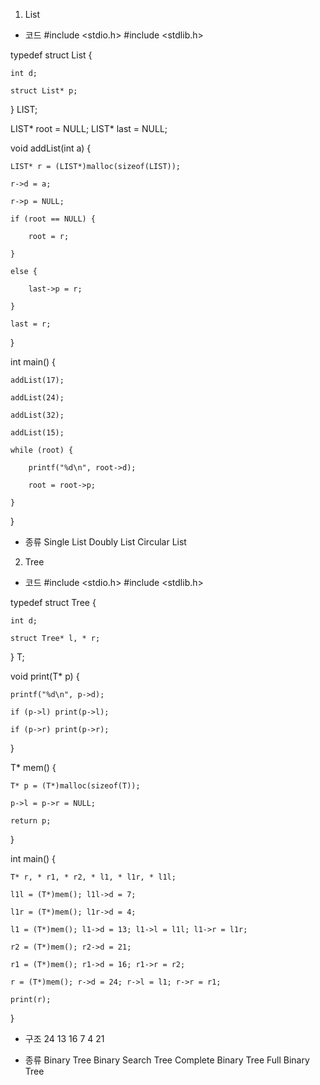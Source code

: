 1. List
 - 코드
#include <stdio.h>
#include <stdlib.h>

typedef struct List {

	int d;
	
	struct List* p;
	
} LIST;

LIST* root = NULL;
LIST* last = NULL;

void addList(int a) {

	LIST* r = (LIST*)malloc(sizeof(LIST));
	
	r->d = a;
	
	r->p = NULL;

	if (root == NULL) {
	
		root = r;
		
	}
	
	else {
	
		last->p = r;
		
	}
	
	last = r;
	
}

int main() {

	addList(17);
	
	addList(24);
	
	addList(32);
	
	addList(15);

	while (root) {
	
		printf("%d\n", root->d);
		
		root = root->p;
		
	}
	
}

 - 종류
  Single List
  Doubly List
  Circular List

2. Tree
 - 코드
#include <stdio.h>
#include <stdlib.h>

typedef struct Tree {

	int d;
	
	struct Tree* l, * r;
	
} T;

void print(T* p) {

	printf("%d\n", p->d);
	
	if (p->l) print(p->l);
	
	if (p->r) print(p->r);
	
}

T* mem() {

	T* p = (T*)malloc(sizeof(T));
	
	p->l = p->r = NULL;
	
	return p;
	
}

int main() {

	T* r, * r1, * r2, * l1, * l1r, * l1l;
	
	l1l = (T*)mem(); l1l->d = 7;
	
	l1r = (T*)mem(); l1r->d = 4;
	
	l1 = (T*)mem(); l1->d = 13; l1->l = l1l; l1->r = l1r;
	
	r2 = (T*)mem(); r2->d = 21;
	
	r1 = (T*)mem(); r1->d = 16; r1->r = r2;
	
	r = (T*)mem(); r->d = 24; r->l = l1; r->r = r1;
	
	print(r);
	
}

 - 구조
                             24
                     13              16
                7          4                21

 - 종류
  Binary Tree
  Binary Search Tree
  Complete Binary Tree
  Full Binary Tree
